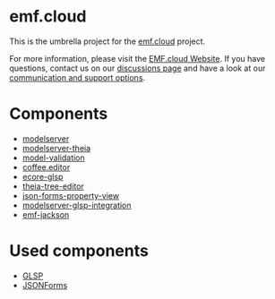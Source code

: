 # emf.cloud
This is the umbrella project for the [emf.cloud](https://projects.eclipse.org/projects/ecd.emfcloud) project.

For more information, please visit the [EMF.cloud Website](https://www.eclipse.org/emfcloud/). If you have questions, contact us on our [discussions page](https://github.com/eclipse-emfcloud/emfcloud/discussions) and have a look at our [communication and support options](https://www.eclipse.org/emfcloud/contact/).

# Components
* [modelserver](https://github.com/eclipse-emfcloud/emfcloud-modelserver)
* [modelserver-theia](https://github.com/eclipse-emfcloud/emfcloud-modelserver-theia)
* [model-validation](https://github.com/eclipse-emfcloud/model-validation)
* [coffee.editor](https://github.com/eclipsesource/coffee-editor/)
* [ecore-glsp](https://github.com/eclipse-emfcloud/ecore-glsp)
* [theia-tree-editor](https://github.com/eclipse-emfcloud/theia-tree-editor)
* [json-forms-property-view](https://github.com/eclipse-emfcloud/jsonforms-property-view)
* [modelserver-glsp-integration](https://github.com/eclipse-emfcloud/modelserver-glsp-integration)
* [emf-jackson](https://github.com/eclipse-emfcloud/emfjson-jackson)

# Used components
* [GLSP](https://eclipse.org/glsp)
* [JSONForms](https://jsonforms.io/)
